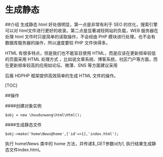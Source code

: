 # 生成静态

##介绍 
生成静态 html 好处很明显，第一点是非常有利于 SEO 的优化，搜索引擎可以对 html文件进行更好的收录。第二点是显著减轻网站的负载，WEB 服务器在处理 html 文件时只是简单的读取操作，不会经由 PHP 模块进行处理，也不会有数据库服务器的操作，所以速度要较 PHP 文件快得多。 

HTML 有很多特点，但是我们也不能盲目使用 HTML，而是应该在更新频率较低的页面采用 HTML 处理方式 ，比如说文章系统、博客系统，社区门户等方面，而在更新频率较高的应用如论坛、微薄、SNS 等方面建议采用 

后盾 HDPHP 框架提供高效简单的生成 HTML 文件的操作。 

[TOC]

##操作

####创建对象实例

```
$obj = new \houdunwang\html\Html();
```

####生成静态文件
``` 
$obj->make('home\News@home',['id'=>1],'index.html');
```

执行 home\News 类中的 home 方法，并传递$_GET参数id为1, 执行结果生成静态文件index.html。